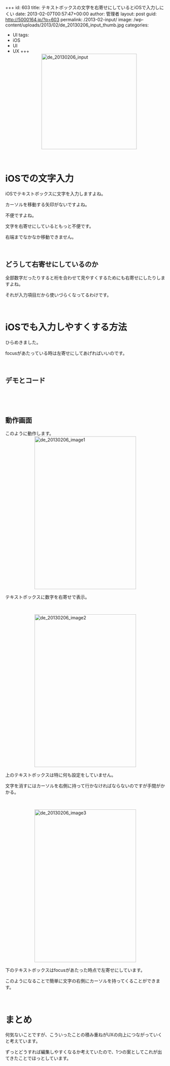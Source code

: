 +++
id: 603
title: テキストボックスの文字を右寄せにしているとiOSで入力しにくい
date: 2013-02-07T00:57:47+00:00
author: 管理者
layout: post
guid: http://5000164.jp/?p=603
permalink: /2013-02-input/
image: /wp-content/uploads/2013/02/de_20130206_input_thumb.jpg
categories:
  - UI
tags:
  - iOS
  - UI
  - UX
+++
[<img style="background-image: none; border-bottom: 0px; border-left: 0px; padding-left: 0px; padding-right: 0px; display: block; float: none; margin-left: auto; border-top: 0px; margin-right: auto; border-right: 0px; padding-top: 0px" title="de_20130206_input" border="0" alt="de_20130206_input" src="http://5000164.jp/wp-content/uploads/2013/02/de_20130206_input_thumb.jpg" width="300" height="300" />](http://5000164.jp/wp-content/uploads/2013/02/de_20130206_input.jpg)

&nbsp;

# iOSでの文字入力

iOSでテキストボックスに文字を入力しますよね。

カーソルを移動する矢印がないですよね。

不便ですよね。

文字を右寄せにしているともっと不便です。

右端までなかなか移動できません。

&nbsp;

## どうして右寄せにしているのか

全部数字だったりすると桁を合わせて見やすくするためにも右寄せにしたりしますよね。

それが入力項目だから使いづらくなってるわけです。

&nbsp;

# iOSでも入力しやすくする方法

ひらめきました。

focusがあたっている時は左寄せにしてあげればいいのです。

&nbsp;

## デモとコード



&nbsp;

&nbsp;

## 動作画面

このように動作します。[<img style="background-image: none; border-bottom: 0px; border-left: 0px; padding-left: 0px; padding-right: 0px; display: block; float: none; margin-left: auto; border-top: 0px; margin-right: auto; border-right: 0px; padding-top: 0px" title="de_20130206_image1" border="0" alt="de_20130206_image1" src="http://5000164.jp/wp-content/uploads/2013/02/de_20130206_image1_thumb.jpg" width="320" height="480" />](http://5000164.jp/wp-content/uploads/2013/02/de_20130206_image1.jpg)

テキストボックスに数字を右寄せで表示。

&nbsp;

[<img style="background-image: none; border-bottom: 0px; border-left: 0px; padding-left: 0px; padding-right: 0px; display: block; float: none; margin-left: auto; border-top: 0px; margin-right: auto; border-right: 0px; padding-top: 0px" title="de_20130206_image2" border="0" alt="de_20130206_image2" src="http://5000164.jp/wp-content/uploads/2013/02/de_20130206_image2_thumb.jpg" width="320" height="480" />](http://5000164.jp/wp-content/uploads/2013/02/de_20130206_image2.jpg)

上のテキストボックスは特に何も設定をしていません。

文字を消すにはカーソルを右側に持って行かなければならないのですが手間がかかる。

&nbsp;

[<img style="background-image: none; border-bottom: 0px; border-left: 0px; padding-left: 0px; padding-right: 0px; display: block; float: none; margin-left: auto; border-top: 0px; margin-right: auto; border-right: 0px; padding-top: 0px" title="de_20130206_image3" border="0" alt="de_20130206_image3" src="http://5000164.jp/wp-content/uploads/2013/02/de_20130206_image3_thumb.jpg" width="320" height="480" />](http://5000164.jp/wp-content/uploads/2013/02/de_20130206_image3.jpg)

下のテキストボックスはfocusがあたった時点で左寄せにしています。

このようになることで簡単に文字の右側にカーソルを持ってくることができます。

&nbsp;

# まとめ

何気ないことですが、こういったことの積み重ねがUXの向上につながっていくと考えています。

ずっとどうすれば編集しやすくなるか考えていたので、1つの案としてこれが出てきたことでほっとしています。